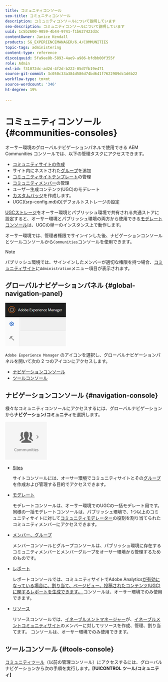 ```yaml
---
title: コミュニティコンソール
seo-title: コミュニティコンソール
description: コミュニティコンソールについて説明しています
seo-description: コミュニティコンソールについて説明しています
uuid: 1c5b2600-9059-4b44-9741-f1b627423d3c
contentOwner: Janice Kendall
products: SG_EXPERIENCEMANAGER/6.4/COMMUNITIES
topic-tags: administering
content-type: reference
discoiquuid: 5fa9ee8b-5893-4ae9-a986-bfdbb00f355f
role: Admin
exl-id: f31072dc-ad2d-4f2d-b222-05d7fb19e471
source-git-commit: 3c050c33a384d586d74bd641f7622989dc1d6b22
workflow-type: tm+mt
source-wordcount: '346'
ht-degree: 19%

---
```


# コミュニティコンソール {#communities-consoles}

オーサー環境のグローバルナビゲーションパネルで使用できる AEM Communities コンソールでは、以下の管理タスクにアクセスできます。

* [コミュニティサイトの作成](sites-console.md)
* サイト内にネストされた[グループ](groups.md)を追加
* [コミュニティサイトテンプレート](sites.md)の管理
* [コミュニティメンバー](members.md)の管理
* [](moderate-ugc.md) ユーザー生成コンテンツ(UGC)のモデレート
* [カスタムバッジ](badges.md)を作成します。
* UGC](srp-config.md)の[デフォルトストレージの設定

[UGCストレージ](working-with-srp.md)をオーサー環境とパブリッシュ環境で共有される共通ストアに設定すると、オーサー環境とパブリッシュ環境の両方から使用できる[モデレートコンソール](moderation.md)は、UGCの単一のインスタンス上で動作します。

オーサー環境では、管理者権限でサインインした後、ナビゲーションコンソールとツールコンソールから`Communities`コンソールを使用できます。

>[!NOTE]
>
>パブリッシュ環境では、サインインしたメンバーが適切な権限を持つ場合、[コミュニティサイト](sites-console.md)に`Administration`メニュー項目が表示されます。

## グローバルナビゲーションパネル {#global-navigation-panel}

![chlimage_1-91](assets/chlimage_1-91.png)

`Adobe Experience Manager` のアイコンを選択し、グローバルナビゲーションパネルを開いて次の 2 つのアイコンにアクセスします。

* [ナビゲーションコンソール](#navigation-console)
* [ツールコンソール](tools.md)

## ナビゲーションコンソール {#navigation-console}

様々なコミュニティコンソールにアクセスするには、グローバルナビゲーションから&#x200B;**ナビゲーション/コミュニティ**&#x200B;を選択します。

![chlimage_1-92](assets/chlimage_1-92.png)

* [Sites](sites-console.md)

   サイトコンソールには、オーサー環境でコミュニティサイトとその[グループ](groups.md)を作成および管理する目的でアクセスできます。

* [モデレート](moderation.md)

   モデレートコンソールは、オーサー環境でのUGCの一括モデレート用です。 同様の一括モデレートコンソールは、パブリッシュ環境で、1つ以上のコミュニティサイトに対して[コミュニティモデレーター](users.md#publishenvironmentusersandgroups)の役割を割り当てられたコミュニティメンバーにアクセスできます。

* [メンバー、グループ](members.md)

   メンバーコンソールとグループコンソールは、パブリッシュ環境に存在するコミュニティメンバーとメンバーグループをオーサー環境から管理するためのものです。

* [レポート](reports.md)

   レポートコンソールでは、コミュニティサイトでAdobe Analytics[が有効になっている場合に、割り当て、ページビュー、投稿されたコンテンツ(UGC)に関するレポートを生成できます。 ](sites-console.md#analytics)コンソールは、オーサー環境でのみ使用できます。

* [リソース](resources.md)

   リソースコンソールでは、[イネーブルメントマネージャー](enablement.md#communitymanagers)が、[イネーブルメントコミュニティサイト](overview.md#enablement-community)のメンバーに対してリソースを作成、管理、割り当てます。 コンソールは、オーサー環境でのみ使用できます。

## ツールコンソール {#tools-console}

[コミュニティツール](tools.md)（以前の管理コンソール）にアクセスするには、グローバルナビゲーションから次の手順を実行します。**[!UICONTROL ツール/コミュニティ]**
